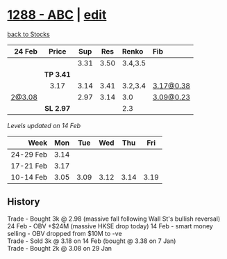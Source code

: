 # [1288 - ABC](https://alwinwoo.github.io/stocks/1288.html) | [edit](https://github.com/alwinwoo/alwinwoo.github.io/edit/master/stocks/1288.md)
[back to Stocks](https://alwinwoo.github.io/stocks.html)

| 24 Feb  | Price       | Sup   | Res   | Renko     | Fib
| ---:    | :---:       | :---: | :---: | :---      | :--
|         |             | 3.31  | 3.50  | 3.4,3.5   |
|         | **TP 3.41** |
|         | 3.17        | 3.14  | 3.41  | 3.2,3.4   | 3.17@0.38
| 2@3.08  |             | 2.97  | 3.14  | 3.0       | 3.09@0.23
|         | **SL 2.97** |       |       | 2.3       | 

*Levels updated on 14 Feb*

Week      | Mon   | Tue   | Wed   | Thu   | Fri   |
---:      | :---: | :---: | :---: | :---: | :---: |
24-29 Feb | 3.14  | 
17-21 Feb | 3.17  |
10-14 Feb | 3.05  | 3.09  | 3.12  | 3.14  | 3.19  |

## History
Trade - Bought 3k @ 2.98 (massive fall following Wall St's bullish reversal)  
24 Feb - OBV +$24M (massive HKSE drop today) 
14 Feb - smart money selling - OBV dropped from $10M to -ve <br>
Trade - Sold 3k @ 3.18 on 14 Feb (bought @ 3.38 on 7 Jan)   <br>
Trade - Bought 2k @ 3.08 on 29 Jan                          <br>
